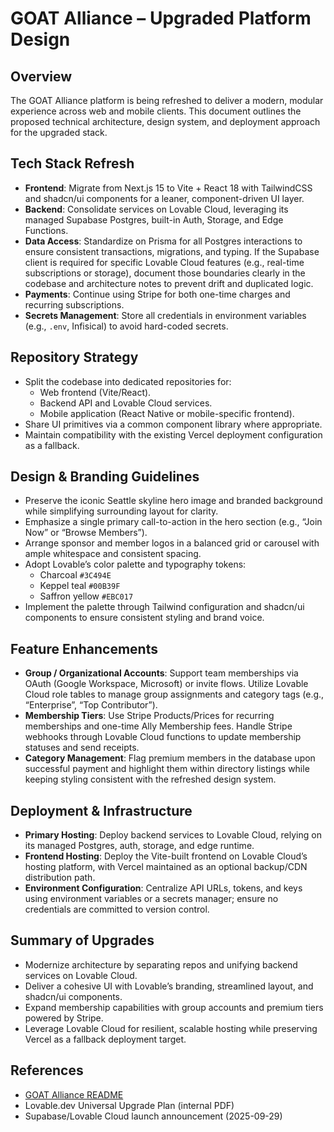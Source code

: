 # GOAT Alliance – Upgraded Platform Design

## Overview
The GOAT Alliance platform is being refreshed to deliver a modern, modular experience across web and mobile clients. This document outlines the proposed technical architecture, design system, and deployment approach for the upgraded stack.

## Tech Stack Refresh
- **Frontend**: Migrate from Next.js 15 to Vite + React 18 with TailwindCSS and shadcn/ui components for a leaner, component-driven UI layer.
- **Backend**: Consolidate services on Lovable Cloud, leveraging its managed Supabase Postgres, built-in Auth, Storage, and Edge Functions.
- **Data Access**: Standardize on Prisma for all Postgres interactions to ensure consistent transactions, migrations, and typing. If the Supabase client is required for specific Lovable Cloud features (e.g., real-time subscriptions or storage), document those boundaries clearly in the codebase and architecture notes to prevent drift and duplicated logic.
- **Payments**: Continue using Stripe for both one-time charges and recurring subscriptions.
- **Secrets Management**: Store all credentials in environment variables (e.g., `.env`, Infisical) to avoid hard-coded secrets.

## Repository Strategy
- Split the codebase into dedicated repositories for:
  - Web frontend (Vite/React).
  - Backend API and Lovable Cloud services.
  - Mobile application (React Native or mobile-specific frontend).
- Share UI primitives via a common component library where appropriate.
- Maintain compatibility with the existing Vercel deployment configuration as a fallback.

## Design & Branding Guidelines
- Preserve the iconic Seattle skyline hero image and branded background while simplifying surrounding layout for clarity.
- Emphasize a single primary call-to-action in the hero section (e.g., “Join Now” or “Browse Members”).
- Arrange sponsor and member logos in a balanced grid or carousel with ample whitespace and consistent spacing.
- Adopt Lovable’s color palette and typography tokens:
  - Charcoal `#3C494E`
  - Keppel teal `#00B39F`
  - Saffron yellow `#EBC017`
- Implement the palette through Tailwind configuration and shadcn/ui components to ensure consistent styling and brand voice.

## Feature Enhancements
- **Group / Organizational Accounts**: Support team memberships via OAuth (Google Workspace, Microsoft) or invite flows. Utilize Lovable Cloud role tables to manage group assignments and category tags (e.g., “Enterprise”, “Top Contributor”).
- **Membership Tiers**: Use Stripe Products/Prices for recurring memberships and one-time Ally Membership fees. Handle Stripe webhooks through Lovable Cloud functions to update membership statuses and send receipts.
- **Category Management**: Flag premium members in the database upon successful payment and highlight them within directory listings while keeping styling consistent with the refreshed design system.

## Deployment & Infrastructure
- **Primary Hosting**: Deploy backend services to Lovable Cloud, relying on its managed Postgres, auth, storage, and edge runtime.
- **Frontend Hosting**: Deploy the Vite-built frontend on Lovable Cloud’s hosting platform, with Vercel maintained as an optional backup/CDN distribution path.
- **Environment Configuration**: Centralize API URLs, tokens, and keys using environment variables or a secrets manager; ensure no credentials are committed to version control.

## Summary of Upgrades
- Modernize architecture by separating repos and unifying backend services on Lovable Cloud.
- Deliver a cohesive UI with Lovable’s branding, streamlined layout, and shadcn/ui components.
- Expand membership capabilities with group accounts and premium tiers powered by Stripe.
- Leverage Lovable Cloud for resilient, scalable hosting while preserving Vercel as a fallback deployment target.

## References
- [GOAT Alliance README](../README.md)
- Lovable.dev Universal Upgrade Plan (internal PDF)
- Supabase/Lovable Cloud launch announcement (2025-09-29)

